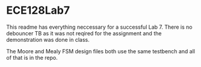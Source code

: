 # ECE128Lab7

This readme has everything neccessary for a successful Lab 7. There is no debouncer TB as it was not reqired for the assignment and the demonstration was done in class. 

The Moore and Mealy FSM design files both use the same testbench and all of that is in the repo.
